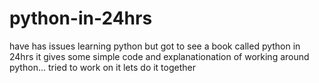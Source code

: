 # python-in-24hrs

have has issues learning python but got to see a book called python in 24hrs it gives some simple code and explanationation of working around python... tried to work on it
lets do it together

